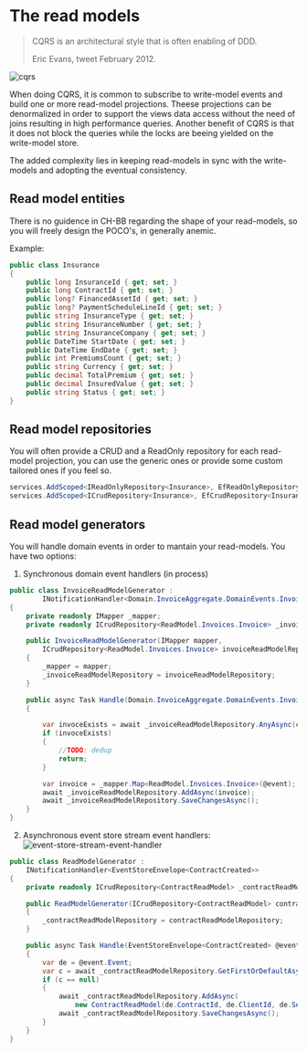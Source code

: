 ﻿The read models
===============

> CQRS is an architectural style that is often enabling of DDD.
>
> Eric Evans, tweet February 2012.


![cqrs](/images/cqrs.png)


When doing CQRS, it is common to subscribe to write-model events and build one or more read-model projections. 
Theese projections can be denormalized in order to support the views data access without the need of joins resulting in high performance queries.
Another benefit of CQRS is that it does not block the queries while the locks are beeing yielded on the write-model store.

The added complexity lies in keeping read-models in sync with the write-models and adopting the eventual consistency.

Read model entities
----------------
There is no guidence in CH-BB regarding the shape of your read-models, so you will freely design the POCO's, in generally anemic.

Example:
```csharp
public class Insurance
{
    public long InsuranceId { get; set; }
    public long ContractId { get; set; }
    public long? FinancedAssetId { get; set; }
    public long? PaymentScheduleLineId { get; set; }
    public string InsuranceType { get; set; }
    public string InsuranceNumber { get; set; }
    public string InsuranceCompany { get; set; }
    public DateTime StartDate { get; set; }
    public DateTime EndDate { get; set; }
    public int PremiumsCount { get; set; }
    public string Currency { get; set; }
    public decimal TotalPremium { get; set; }
    public decimal InsuredValue { get; set; }
    public string Status { get; set; }
}
```

Read model repositories
----------------

You will often provide a CRUD and a ReadOnly repository for each read-model projection, you can use the generic ones or provide some custom tailored ones if you feel so.
```csharp
services.AddScoped<IReadOnlyRepository<Insurance>, EfReadOnlyRepository<Insurance, ContractsReadDbContext>>();
services.AddScoped<ICrudRepository<Insurance>, EfCrudRepository<Insurance, ContractsReadDbContext>>();
```

Read model generators
----------------

You will handle domain events in order to mantain your read-models.
You have two options:
1. Synchronous domain event handlers (in process)
```csharp
public class InvoiceReadModelGenerator :
        INotificationHandler<Domain.InvoiceAggregate.DomainEvents.InvoiceCreated>
{
    private readonly IMapper _mapper;
    private readonly ICrudRepository<ReadModel.Invoices.Invoice> _invoiceReadModelRepository;

    public InvoiceReadModelGenerator(IMapper mapper,
        ICrudRepository<ReadModel.Invoices.Invoice> invoiceReadModelRepository)
    {
        _mapper = mapper;
        _invoiceReadModelRepository = invoiceReadModelRepository;
    }

    public async Task Handle(Domain.InvoiceAggregate.DomainEvents.InvoiceCreated @event, CancellationToken cancellationToken)
    {

        var invoceExists = await _invoiceReadModelRepository.AnyAsync(c => c.InvoiceId == @event.InvoiceId);
        if (invoceExists)
        {
            //TODO: dedup
            return;
        }

        var invoice = _mapper.Map<ReadModel.Invoices.Invoice>(@event);
        await _invoiceReadModelRepository.AddAsync(invoice);
        await _invoiceReadModelRepository.SaveChangesAsync();
    }
}
```

2. Asynchronous event store stream event handlers:
![event-store-stream-event-handler](/images/event-store-stream-event-handler.jpeg)
```csharp
public class ReadModelGenerator :
    INotificationHandler<EventStoreEnvelope<ContractCreated>>
{
    private readonly ICrudRepository<ContractReadModel> _contractReadModelRepository;

    public ReadModelGenerator(ICrudRepository<ContractReadModel> contractReadModelRepository)
    {
        _contractReadModelRepository = contractReadModelRepository;
    }

    public async Task Handle(EventStoreEnvelope<ContractCreated> @event, CancellationToken cancellationToken)
    {
        var de = @event.Event;
        var c = await _contractReadModelRepository.GetFirstOrDefaultAsync(x=> x.ContractId == de.ContractId);
        if (c == null)
        {
            await _contractReadModelRepository.AddAsync(
                new ContractReadModel(de.ContractId, de.ClientId, de.SequenceNumber));
            await _contractReadModelRepository.SaveChangesAsync();
        }
    }
}
```
